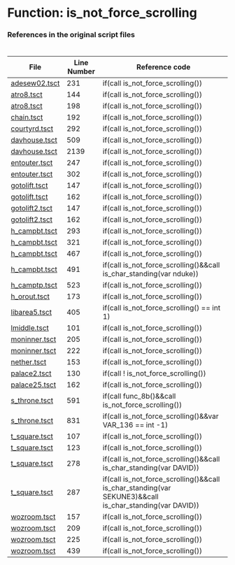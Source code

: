# Function: is_not_force_scrolling 
### References in the original script files

#

| File | Line Number | Reference code |
| --- | --- | --- |
| [adesew02.tsct](../../../out/adesew02.tsct#L231) | 231 | if(call is_not_force_scrolling()) |
| [atro8.tsct](../../../out/atro8.tsct#L144) | 144 | if(call is_not_force_scrolling()) |
| [atro8.tsct](../../../out/atro8.tsct#L198) | 198 | if(call is_not_force_scrolling()) |
| [chain.tsct](../../../out/chain.tsct#L192) | 192 | if(call is_not_force_scrolling()) |
| [courtyrd.tsct](../../../out/courtyrd.tsct#L292) | 292 | if(call is_not_force_scrolling()) |
| [davhouse.tsct](../../../out/davhouse.tsct#L509) | 509 | if(call is_not_force_scrolling()) |
| [davhouse.tsct](../../../out/davhouse.tsct#L2139) | 2139 | if(call is_not_force_scrolling()) |
| [entouter.tsct](../../../out/entouter.tsct#L247) | 247 | if(call is_not_force_scrolling()) |
| [entouter.tsct](../../../out/entouter.tsct#L302) | 302 | if(call is_not_force_scrolling()) |
| [gotolift.tsct](../../../out/gotolift.tsct#L147) | 147 | if(call is_not_force_scrolling()) |
| [gotolift.tsct](../../../out/gotolift.tsct#L162) | 162 | if(call is_not_force_scrolling()) |
| [gotolift2.tsct](../../../out/gotolift2.tsct#L147) | 147 | if(call is_not_force_scrolling()) |
| [gotolift2.tsct](../../../out/gotolift2.tsct#L162) | 162 | if(call is_not_force_scrolling()) |
| [h_campbt.tsct](../../../out/h_campbt.tsct#L293) | 293 | if(call is_not_force_scrolling()) |
| [h_campbt.tsct](../../../out/h_campbt.tsct#L321) | 321 | if(call is_not_force_scrolling()) |
| [h_campbt.tsct](../../../out/h_campbt.tsct#L467) | 467 | if(call is_not_force_scrolling()) |
| [h_campbt.tsct](../../../out/h_campbt.tsct#L491) | 491 | if(call is_not_force_scrolling()&&call is_char_standing(var nduke)) |
| [h_camptp.tsct](../../../out/h_camptp.tsct#L523) | 523 | if(call is_not_force_scrolling()) |
| [h_orout.tsct](../../../out/h_orout.tsct#L173) | 173 | if(call is_not_force_scrolling()) |
| [libarea5.tsct](../../../out/libarea5.tsct#L405) | 405 | if(call is_not_force_scrolling() == int 1) |
| [lmiddle.tsct](../../../out/lmiddle.tsct#L101) | 101 | if(call is_not_force_scrolling()) |
| [moninner.tsct](../../../out/moninner.tsct#L205) | 205 | if(call is_not_force_scrolling()) |
| [moninner.tsct](../../../out/moninner.tsct#L222) | 222 | if(call is_not_force_scrolling()) |
| [nether.tsct](../../../out/nether.tsct#L153) | 153 | if(call is_not_force_scrolling()) |
| [palace2.tsct](../../../out/palace2.tsct#L130) | 130 | if(call ! is_not_force_scrolling()) |
| [palace25.tsct](../../../out/palace25.tsct#L162) | 162 | if(call is_not_force_scrolling()) |
| [s_throne.tsct](../../../out/s_throne.tsct#L591) | 591 | if(call func_8b()&&call is_not_force_scrolling()) |
| [s_throne.tsct](../../../out/s_throne.tsct#L831) | 831 | if(call is_not_force_scrolling()&&var VAR_136 == int -1) |
| [t_square.tsct](../../../out/t_square.tsct#L107) | 107 | if(call is_not_force_scrolling()) |
| [t_square.tsct](../../../out/t_square.tsct#L123) | 123 | if(call is_not_force_scrolling()) |
| [t_square.tsct](../../../out/t_square.tsct#L278) | 278 | if(call is_not_force_scrolling()&&call is_char_standing(var DAVID)) |
| [t_square.tsct](../../../out/t_square.tsct#L287) | 287 | if(call is_not_force_scrolling()&&call is_char_standing(var SEKUNE3)&&call is_char_standing(var DAVID)) |
| [wozroom.tsct](../../../out/wozroom.tsct#L157) | 157 | if(call is_not_force_scrolling()) |
| [wozroom.tsct](../../../out/wozroom.tsct#L209) | 209 | if(call is_not_force_scrolling()) |
| [wozroom.tsct](../../../out/wozroom.tsct#L225) | 225 | if(call is_not_force_scrolling()) |
| [wozroom.tsct](../../../out/wozroom.tsct#L439) | 439 | if(call is_not_force_scrolling()) |

